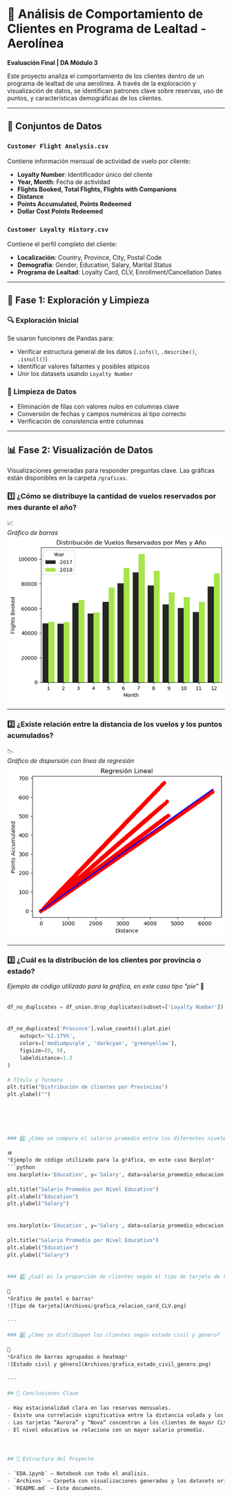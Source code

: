# 🧠 Análisis de Comportamiento de Clientes en Programa de Lealtad - Aerolínea

**Evaluación Final | DA Módulo 3**

Este proyecto analiza el comportamiento de los clientes dentro de un programa de lealtad de una aerolínea. A través de la exploración y visualización de datos, se identifican patrones clave sobre reservas, uso de puntos, y características demográficas de los clientes.

---

## 📁 Conjuntos de Datos

### `Customer Flight Analysis.csv`
Contiene información mensual de actividad de vuelo por cliente:
- **Loyalty Number**: Identificador único del cliente
- **Year, Month**: Fecha de actividad
- **Flights Booked, Total Flights, Flights with Companions**
- **Distance**
- **Points Accumulated, Points Redeemed**
- **Dollar Cost Points Redeemed**

### `Customer Loyalty History.csv`
Contiene el perfil completo del cliente:
- **Localización**: Country, Province, City, Postal Code
- **Demografía**: Gender, Education, Salary, Marital Status
- **Programa de Lealtad**: Loyalty Card, CLV, Enrollment/Cancellation Dates

---

## 🧪 Fase 1: Exploración y Limpieza

### 🔍 Exploración Inicial
Se usaron funciones de Pandas para:
- Verificar estructura general de los datos (`.info()`, `.describe()`, `.isnull()`)
- Identificar valores faltantes y posibles atípicos
- Unir los datasets usando `Loyalty Number`

### 🧹 Limpieza de Datos
- Eliminación de filas con valores nulos en columnas clave
- Conversión de fechas y campos numéricos al tipo correcto
- Verificación de consistencia entre columnas

---

## 📊 Fase 2: Visualización de Datos

Visualizaciones generadas para responder preguntas clave. Las gráficas están disponibles en la carpeta `/graficas`.

### 1️⃣ ¿Cómo se distribuye la cantidad de vuelos reservados por mes durante el año?

📈  
*Gráfico de barras*  
![Distribución mensual de vuelos](Archivos/grafica_distribucion_reservas_mes.png)

---

### 2️⃣ ¿Existe relación entre la distancia de los vuelos y los puntos acumulados?

📉  
*Gráfico de dispersión con línea de regresión*  
![Distancia vs Puntos](Archivos/grafica_linea_regresion.png)

---

### 3️⃣ ¿Cuál es la distribución de los clientes por provincia o estado?
*Ejemplo de código utilizado para la gráfica, en este caso tipo "pie"*
📍  
```python

df_no_duplicates = df_union.drop_duplicates(subset=['Loyalty Number'])


df_no_duplicates['Province'].value_counts().plot.pie(
    autopct='%1.1f%%', 
    colors=['mediumpurple', 'darkcyan', 'greenyellow'], 
    figsize=(9, 9),         
    labeldistance=1.3       
)

# Título y formato
plt.title("Distribución de clientes por Provincias")
plt.ylabel("")  





### 4️⃣ ¿Cómo se compara el salario promedio entre los diferentes niveles educativos?

📊  
*Ejemplo de código utilizado para la gráfica, en este caso Barplot* 
```python
sns.barplot(x='Education', y='Salary', data=salario_promedio_educacion, palette='viridis')

plt.title("Salario Promedio por Nivel Educativo")
plt.xlabel("Education")
plt.ylabel("Salary")


sns.barplot(x='Education', y='Salary', data=salario_promedio_educacion, palette='viridis')

plt.title("Salario Promedio por Nivel Educativo")
plt.xlabel("Education")
plt.ylabel("Salary")


### 5️⃣ ¿Cuál es la proporción de clientes según el tipo de tarjeta de fidelidad?

🥇  
*Gráfico de pastel o barras*  
![Tipo de tarjeta](Archivos/grafica_relacion_card_CLV.png)

---

### 6️⃣ ¿Cómo se distribuyen los clientes según estado civil y género?

👥  
*Gráfico de barras agrupadas o heatmap*  
![Estado civil y género](Archivos/grafica_estado_civil_genero.png)

---

## 📌 Conclusiones Clave

- Hay estacionalidad clara en las reservas mensuales.
- Existe una correlación significativa entre la distancia volada y los puntos acumulados.
- Las tarjetas “Aurora” y “Nova” concentran a los clientes de mayor CLV.
- El nivel educativo se relaciona con un mayor salario promedio.



## 📁 Estructura del Proyecto

- `EDA.ipynb` – Notebook con todo el análisis.
- `Archivos` – Carpeta con visualizaciones generadas y los datasets originales.
- `README.md` – Este documento.
